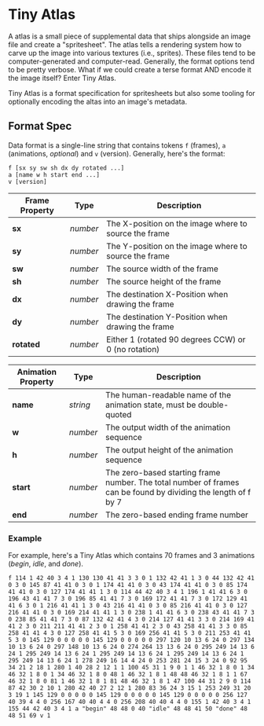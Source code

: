 # Tiny Atlas

A atlas is a small piece of supplemental data that ships alongside an image file and create a "spritesheet". The atlas tells a rendering system how to carve up the image into various textures (i.e., sprites). These files tend to be computer-generated and computer-read. Generally, the format options tend to be pretty verbose. What if we could create a terse format AND encode it the image itself? Enter Tiny Atlas.

Tiny Atlas is a format specification for spritesheets but also some tooling for optionally encoding the altas into an image's metadata.

## Format Spec

Data format is a single-line string that contains tokens `f` (frames), `a` (animations, _optional_) and `v` (version). Generally, here's the format:

```
f [sx sy sw sh dx dy rotated ...]
a [name w h start end ...]
v [version]
```

| Frame Property | Type     | Description                                           |
| -------------- | -------- | ----------------------------------------------------- |
| **sx**         | _number_ | The X-position on the image where to source the frame |
| **sy**         | _number_ | The Y-position on the image where to source the frame |
| **sw**         | _number_ | The source width of the frame                         |
| **sh**         | _number_ | The source height of the frame                        |
| **dx**         | _number_ | The destination X-Position when drawing the frame     |
| **dy**         | _number_ | The destination Y-Position when drawing the frame     |
| **rotated**    | _number_ | Either 1 (rotated 90 degrees CCW) or 0 (no rotation)  |

| Animation Property | Type     | Description                                                                                                    |
| ------------------ | -------- | -------------------------------------------------------------------------------------------------------------- |
| **name**           | _string_ | The human-readable name of the animation state, must be double-quoted                                          |
| **w**              | _number_ | The output width of the animation sequence                                                                     |
| **h**              | _number_ | The output height of the animation sequence                                                                    |
| **start**          | _number_ | The zero-based starting frame number. The total number of frames can be found by dividing the length of f by 7 |
| **end**            | _number_ | The zero-based ending frame number                                                                             |

### Example

For example, here's a Tiny Atlas which contains 70 frames and 3 animations (_begin_, _idle_, and _done_).

`f 114 1 42 40 3 4 1 130 130 41 41 3 3 0 1 132 42 41 1 3 0 44 132 42 41 0 3 0 145 87 41 41 0 3 0 1 174 41 41 0 3 0 43 174 41 41 0 3 0 85 174 41 41 0 3 0 127 174 41 41 1 3 0 114 44 42 40 3 4 1 196 1 41 41 6 3 0 196 43 41 41 7 3 0 196 85 41 41 7 3 0 169 172 41 41 7 3 0 172 129 41 41 6 3 0 1 216 41 41 1 3 0 43 216 41 41 0 3 0 85 216 41 41 0 3 0 127 216 41 41 0 3 0 169 214 41 41 1 3 0 238 1 41 41 6 3 0 238 43 41 41 7 3 0 238 85 41 41 7 3 0 87 132 42 41 4 3 0 214 127 41 41 3 3 0 214 169 41 41 2 3 0 211 211 41 41 2 3 0 1 258 41 41 2 3 0 43 258 41 41 3 3 0 85 258 41 41 4 3 0 127 258 41 41 5 3 0 169 256 41 41 5 3 0 211 253 41 41 5 3 0 145 129 0 0 0 0 0 145 129 0 0 0 0 0 297 120 10 13 6 24 0 297 134 10 13 6 24 0 297 148 10 13 6 24 0 274 264 13 13 6 24 0 295 249 14 13 6 24 1 295 249 14 13 6 24 1 295 249 14 13 6 24 1 295 249 14 13 6 24 1 295 249 14 13 6 24 1 278 249 16 14 4 24 0 253 281 24 15 3 24 0 92 95 34 21 2 18 1 280 1 40 28 2 12 1 1 100 45 31 1 9 0 1 1 46 32 1 8 0 1 34 46 32 1 8 0 1 34 46 32 1 8 0 48 1 46 32 1 8 1 48 48 46 32 1 8 1 1 67 46 32 1 8 0 81 1 46 32 1 8 1 81 48 46 32 1 8 1 47 100 44 31 2 9 0 114 87 42 30 2 10 1 280 42 40 27 2 12 1 280 83 36 24 3 15 1 253 249 31 20 3 19 1 145 129 0 0 0 0 0 145 129 0 0 0 0 0 145 129 0 0 0 0 0 256 127 40 39 4 4 0 256 167 40 40 4 4 0 256 208 40 40 4 4 0 155 1 42 40 3 4 1 155 44 42 40 3 4 1 a "begin" 48 48 0 40 "idle" 48 48 41 50 "done" 48 48 51 69 v 1`
